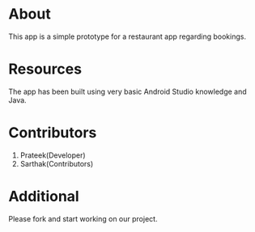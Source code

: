 # About
This app is a simple prototype for a restaurant app regarding bookings.
# Resources
The app has been built using very basic Android Studio knowledge and Java.
# Contributors
1. Prateek(Developer)
2. Sarthak(Contributors)
# Additional
Please fork and start working on our project.
